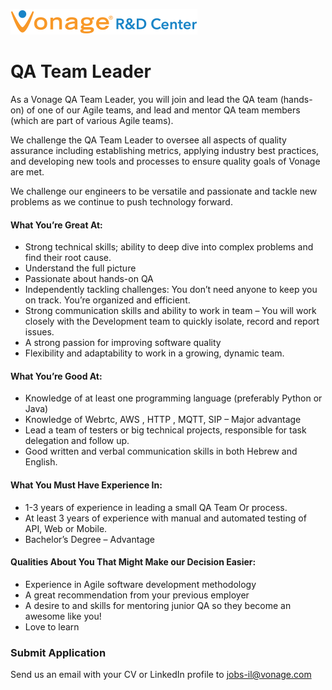 ![Vonage Logo](../Images/logo-RnD-web.png)

# QA Team Leader

As a Vonage QA Team Leader, you will join and lead the QA team (hands-on) of one of our Agile teams, and lead and mentor QA team members (which are part of various Agile teams).

We challenge the QA Team Leader to oversee all aspects of quality assurance including establishing metrics, applying industry best practices, and developing new tools and processes to ensure quality goals of Vonage are met.

We challenge our engineers to be versatile and passionate and tackle new problems as we continue to push technology forward.

#### What You’re Great At:
* Strong technical skills; ability to deep dive into complex problems and find their root cause.
* Understand the full picture
* Passionate about hands-on QA
* Independently tackling challenges: You don’t need anyone to keep you on track. You’re organized and efficient.
* Strong communication skills and ability to work in team – You will work closely with the Development team to quickly isolate, record and report issues.
* A strong passion for improving software quality
* Flexibility and adaptability to work in a growing, dynamic team.

#### What You’re Good At:
* Knowledge of at least one programming language (preferably Python or Java)
* Knowledge of Webrtc, AWS , HTTP , MQTT, SIP – Major advantage
* Lead a team of testers or big technical projects, responsible for task delegation and follow up.
* Good written and verbal communication skills in both Hebrew and English.

#### What You Must Have Experience In:
* 1-3 years of experience in leading a small QA Team Or process.
* At least 3 years of experience with manual and automated testing of API, Web or Mobile.
* Bachelor’s Degree – Advantage

#### Qualities About You That Might Make our Decision Easier:
* Experience in Agile software development methodology
* A great recommendation from your previous employer
* A desire to and skills for mentoring junior QA so they become an awesome like you!
* Love to learn

### Submit Application
Send us an email with your CV or LinkedIn profile to <a href="mailto:jobs-il@vonage.com">jobs-il@vonage.com</a>
